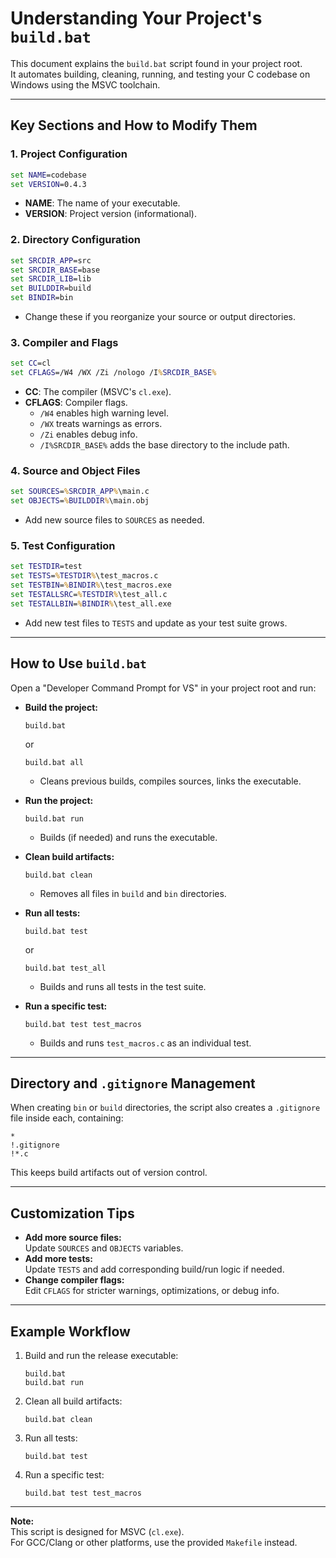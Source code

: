 # Understanding Your Project's `build.bat`

This document explains the `build.bat` script found in your project root.  
It automates building, cleaning, running, and testing your C codebase on Windows using the MSVC toolchain.

---

## Key Sections and How to Modify Them

### 1. Project Configuration

```bat
set NAME=codebase
set VERSION=0.4.3
```
- **NAME**: The name of your executable.
- **VERSION**: Project version (informational).

### 2. Directory Configuration

```bat
set SRCDIR_APP=src
set SRCDIR_BASE=base
set SRCDIR_LIB=lib
set BUILDDIR=build
set BINDIR=bin
```
- Change these if you reorganize your source or output directories.

### 3. Compiler and Flags

```bat
set CC=cl
set CFLAGS=/W4 /WX /Zi /nologo /I%SRCDIR_BASE%
```
- **CC**: The compiler (MSVC's `cl.exe`).
- **CFLAGS**: Compiler flags.  
  - `/W4` enables high warning level.
  - `/WX` treats warnings as errors.
  - `/Zi` enables debug info.
  - `/I%SRCDIR_BASE%` adds the base directory to the include path.

### 4. Source and Object Files

```bat
set SOURCES=%SRCDIR_APP%\main.c
set OBJECTS=%BUILDDIR%\main.obj
```
- Add new source files to `SOURCES` as needed.

### 5. Test Configuration

```bat
set TESTDIR=test
set TESTS=%TESTDIR%\test_macros.c
set TESTBIN=%BINDIR%\test_macros.exe
set TESTALLSRC=%TESTDIR%\test_all.c
set TESTALLBIN=%BINDIR%\test_all.exe
```
- Add new test files to `TESTS` and update as your test suite grows.

---

## How to Use `build.bat`

Open a "Developer Command Prompt for VS" in your project root and run:

- **Build the project:**  
  ```
  build.bat
  ```
  or
  ```
  build.bat all
  ```
  - Cleans previous builds, compiles sources, links the executable.

- **Run the project:**  
  ```
  build.bat run
  ```
  - Builds (if needed) and runs the executable.

- **Clean build artifacts:**  
  ```
  build.bat clean
  ```
  - Removes all files in `build` and `bin` directories.

- **Run all tests:**  
  ```
  build.bat test
  ```
  or
  ```
  build.bat test_all
  ```
  - Builds and runs all tests in the test suite.

- **Run a specific test:**  
  ```
  build.bat test test_macros
  ```
  - Builds and runs `test_macros.c` as an individual test.

---

## Directory and `.gitignore` Management

When creating `bin` or `build` directories, the script also creates a `.gitignore` file inside each, containing:
```
*
!.gitignore
!*.c
```
This keeps build artifacts out of version control.

---

## Customization Tips

- **Add more source files:**  
  Update `SOURCES` and `OBJECTS` variables.
- **Add more tests:**  
  Update `TESTS` and add corresponding build/run logic if needed.
- **Change compiler flags:**  
  Edit `CFLAGS` for stricter warnings, optimizations, or debug info.

---

## Example Workflow

1. Build and run the release executable:
   ```
   build.bat
   build.bat run
   ```
2. Clean all build artifacts:
   ```
   build.bat clean
   ```
3. Run all tests:
   ```
   build.bat test
   ```
4. Run a specific test:
   ```
   build.bat test test_macros
   ```

---

**Note:**  
This script is designed for MSVC (`cl.exe`).  
For GCC/Clang or other platforms, use the provided `Makefile` instead.

